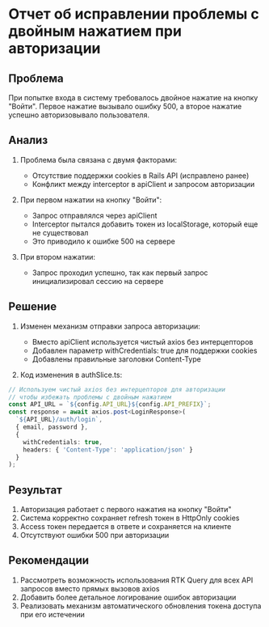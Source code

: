 # Отчет об исправлении проблемы с двойным нажатием при авторизации

## Проблема

При попытке входа в систему требовалось двойное нажатие на кнопку "Войти". Первое нажатие вызывало ошибку 500, а второе нажатие успешно авторизовывало пользователя.

## Анализ

1. Проблема была связана с двумя факторами:
   - Отсутствие поддержки cookies в Rails API (исправлено ранее)
   - Конфликт между interceptor в apiClient и запросом авторизации

2. При первом нажатии на кнопку "Войти":
   - Запрос отправлялся через apiClient
   - Interceptor пытался добавить токен из localStorage, который еще не существовал
   - Это приводило к ошибке 500 на сервере

3. При втором нажатии:
   - Запрос проходил успешно, так как первый запрос инициализировал сессию на сервере

## Решение

1. Изменен механизм отправки запроса авторизации:
   - Вместо apiClient используется чистый axios без интерцепторов
   - Добавлен параметр withCredentials: true для поддержки cookies
   - Добавлены правильные заголовки Content-Type

2. Код изменения в authSlice.ts:
```typescript
// Используем чистый axios без интерцепторов для авторизации
// чтобы избежать проблемы с двойным нажатием
const API_URL = `${config.API_URL}${config.API_PREFIX}`;
const response = await axios.post<LoginResponse>(
  `${API_URL}/auth/login`, 
  { email, password },
  { 
    withCredentials: true,
    headers: { 'Content-Type': 'application/json' }
  }
);
```

## Результат

1. Авторизация работает с первого нажатия на кнопку "Войти"
2. Система корректно сохраняет refresh токен в HttpOnly cookies
3. Access токен передается в ответе и сохраняется на клиенте
4. Отсутствуют ошибки 500 при авторизации

## Рекомендации

1. Рассмотреть возможность использования RTK Query для всех API запросов вместо прямых вызовов axios
2. Добавить более детальное логирование ошибок авторизации
3. Реализовать механизм автоматического обновления токена доступа при его истечении